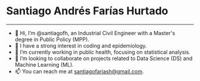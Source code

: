 
# Santiago Andrés Farías Hurtado

---

- 👋 Hi, I’m @santiagofh, an Industrial Civil Engineer with a Master's degree in Public Policy (MPP).
- 👀 I have a strong interest in coding and epidemiology.
- 🌱 I’m currently working in public health, focusing on statistical analysis.
- 💞️ I’m looking to collaborate on projects related to Data Science (DS) and Machine Learning (ML).
- 📫 You can reach me at santiagofariash@gmail.com.


<!---
santiagofh/santiagofh is a ✨ special ✨ repository because its `README.md` (this file) appears on your GitHub profile.
You can click the Preview link to take a look at your changes.
--->
